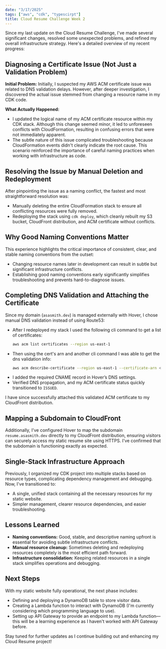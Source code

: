 ```yaml
---
date: "3/17/2025"
tags: ["aws", "cdk", "typescirpt"]
title: Cloud Resume Challenge Week 2
---
```


Since my last update on the Cloud Resume Challenge, I've made several significant changes, resolved some unexpected problems, and refined my overall infrastructure strategy. Here's a detailed overview of my recent progress:

## Diagnosing a Certificate Issue (Not Just a Validation Problem)

**Initial Problem:**
Initially, I suspected my AWS ACM certificate issue was related to DNS validation delays. However, after deeper investigation, I discovered the actual issue stemmed from changing a resource name in my CDK code.

**What Actually Happened:**
- I updated the logical name of my ACM certificate resource within my CDK stack. Although this change seemed minor, it led to unforeseen conflicts with CloudFormation, resulting in confusing errors that were not immediately apparent.
- The subtle nature of this issue complicated troubleshooting because CloudFormation events didn't clearly indicate the root cause. This scenario reinforced the importance of careful naming practices when working with infrastructure as code.

## Resolving the Issue by Manual Deletion and Redeployment

After pinpointing the issue as a naming conflict, the fastest and most straightforward resolution was:

- Manually deleting the entire CloudFormation stack to ensure all conflicting resources were fully removed.
- Redeploying the stack using `cdk deploy`, which cleanly rebuilt my S3 bucket, CloudFront distribution, and ACM certificate without conflicts.

## Why Good Naming Conventions Matter

This experience highlights the critical importance of consistent, clear, and stable naming conventions from the outset:
- Changing resource names later in development can result in subtle but significant infrastructure conflicts.
- Establishing good naming conventions early significantly simplifies troubleshooting and prevents hard-to-diagnose issues.

## Completing DNS Validation and Attaching the Certificate

Since my domain (`asasmith.dev`) is managed externally with Hover, I chose manual DNS validation instead of using Route53:

- After I redeployed my stack I used the following cli command to get a list of certificates:
  ```bash
  aws acm list certificates --region us-east-1
  ```
- Then using the cert's arn and another cli command I was able to get the dns validation info:
  ```bash
  aws acm describe-certificate --region us-east-1 --certificate-arn <CERTIFICATE_ARN>
  ```
- I added the required CNAME record in Hover’s DNS settings.
- Verified DNS propagation, and my ACM certificate status quickly transitioned to `ISSUED`.

I have since successfully attached this validated ACM certificate to my CloudFront distribution.

## Mapping a Subdomain to CloudFront

Additionally, I've configured Hover to map the subdomain `resume.asasmith.dev` directly to my CloudFront distribution, ensuring visitors can securely access my static resume site using HTTPS. I've confirmed that the subdomain is functioning exactly as expected.

## Single-Stack Infrastructure Approach

Previously, I organized my CDK project into multiple stacks based on resource types, complicating dependency management and debugging. Now, I've transitioned to:

- A single, unified stack containing all the necessary resources for my static website.
- Simpler management, clearer resource dependencies, and easier troubleshooting.

## Lessons Learned

- **Naming conventions:** Good, stable, and descriptive naming upfront is essential for avoiding subtle infrastructure conflicts.
- **Manual resource cleanup:** Sometimes deleting and redeploying resources completely is the most efficient path forward.
- **Infrastructure consolidation:** Keeping related resources in a single stack simplifies operations and debugging.

## Next Steps

With my static website fully operational, the next phase includes:
- Defining and deploying a DynamoDB table to store visitor data.
- Creating a Lambda function to interact with DynamoDB (I'm currently considering which programming language to use).
- Setting up API Gateway to provide an endpoint to my Lambda function—this will be a learning experience as I haven't worked with API Gateway before.

Stay tuned for further updates as I continue building out and enhancing my Cloud Resume project!
